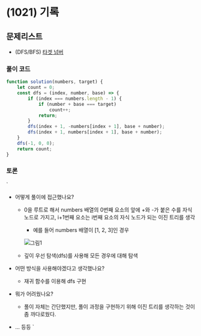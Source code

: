 # (1021) 기록

## 문제리스트

- (DFS/BFS) [타겟 넘버](https://school.programmers.co.kr/learn/courses/30/lessons/43165)

### 풀이 코드

```javascript
function solution(numbers, target) {
    let count = 0;
    const dfs = (index, number, base) => {
        if (index === numbers.length - 1) {
            if (number + base === target)
                count++;
            return;
        }
        dfs(index + 1, -numbers[index + 1], base + number);
        dfs(index + 1, numbers[index + 1], base + number);
    }
    dfs(-1, 0, 0);
    return count;
}
```

### 토론

`

- 어떻게 풀이에 접근했나요?

  - 0을 루트로 해서 numbers 배열의 0번째 요소의 앞에 +와 -가 붙은 수를 자식 노드로 가지고, i+1번째 요소는 i번째 요소의 자식 노드가 되는 이진 트리를 생각

    - 예를 들어 numbers 배열이 [1, 2, 3]인 경우

    ![그림1](https://github.com/user-attachments/assets/b772a73c-0432-4b3e-bb8a-efb1c1dc338d)

  - 깊이 우선 탐색(dfs)를 사용해 모든 경우에 대해 탐색

- 어떤 방식을 사용해야겠다고 생각했나요?
  - 재귀 함수를 이용해 dfs 구현
- 뭐가 어려웠나요?
  - 풀이 자체는 간단했지만, 풀이 과정을 구현하기 위해 이진 트리를 생각하는 것이 좀 까다로웠다.
- ... 등등
  `
